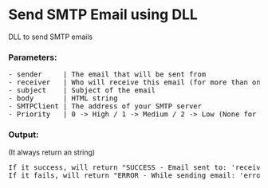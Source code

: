 # Send SMTP Email using DLL
DLL to send SMTP emails<br>

### Parameters:
<pre>
- sender     | The email that will be sent from
- receiver   | Who will receive this email (for more than one use ";" to separate)
- subject    | Subject of the email
- body       | HTML string
- SMTPClient | The address of your SMTP server
- Priority   | 0 -> High / 1 -> Medium / 2 -> Low (None for medium)
</pre>

### Output:
(It always return an string)
<pre>
If it success, will return "SUCCESS - Email sent to: 'receiver'".
If it fails, will return "ERROR - While sending email: 'error'".
</pre>
